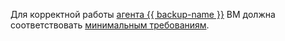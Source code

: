 Для корректной работы [агента {{ backup-name }}](../../backup/concepts/agent.md) ВМ должна соответствовать [минимальным требованиям](../../backup/concepts/vm-connection.md#requirements).